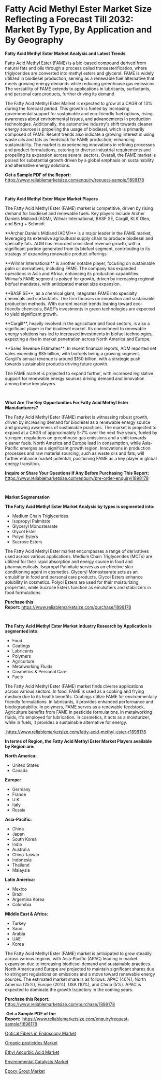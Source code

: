 <p><h1>Fatty Acid Methyl Ester Market Size Reflecting a Forecast Till 2032: Market By Type, By Application and By Geography</h1></p><p><strong>Fatty Acid Methyl Ester Market Analysis and Latest Trends</strong></p>
<p><p>Fatty Acid Methyl Ester (FAME) is a bio-based compound derived from natural fats and oils through a process called transesterification, where triglycerides are converted into methyl esters and glycerol. FAME is widely utilized in biodiesel production, serving as a renewable fuel alternative that meets growing energy demands while reducing greenhouse gas emissions. The versatility of FAME extends to applications in lubricants, surfactants, and personal care products, further driving its demand.</p><p>The Fatty Acid Methyl Ester Market is expected to grow at a CAGR of 13% during the forecast period. This growth is fueled by increasing governmental support for sustainable and eco-friendly fuel options, rising awareness about environmental issues, and advancements in production technologies. Additionally, the automotive industry's shift towards cleaner energy sources is propelling the usage of biodiesel, which is primarily composed of FAME. Recent trends also indicate a growing interest in using waste oils and fats as feedstock for FAME production, enhancing sustainability. The market is experiencing innovations in refining processes and product formulations, catering to diverse industrial requirements and propelling its expansion across several sectors. Overall, the FAME market is poised for substantial growth driven by a global emphasis on sustainability and alternative energy solutions.</p></p>
<p><strong>Get a Sample PDF of the Report:&nbsp;</strong> <a href="https://www.reliablemarketsize.com/enquiry/request-sample/1898178?utm_campaign=1131&utm_medium=2&utm_source=Github&utm_content=ia&utm_term=31032025&utm_id=fatty-acid-methyl-ester">https://www.reliablemarketsize.com/enquiry/request-sample/1898178</a></p>
<p>&nbsp;</p>
<p><strong>Fatty Acid Methyl Ester Major Market Players</strong></p>
<p><p>The Fatty Acid Methyl Ester (FAME) market is competitive, driven by rising demand for biodiesel and renewable fuels. Key players include Archer Daniels Midland (ADM), Wilmar International, BASF SE, Cargill, KLK Oleo, and Berg + Schmidt. </p><p>**Archer Daniels Midland (ADM)** is a major leader in the FAME market, leveraging its extensive agricultural supply chain to produce biodiesel and specialty fats. ADM has recorded consistent revenue growth, with a significant portion generated from its biofuel segment, contributing to its strategy of expanding renewable product offerings.</p><p>**Wilmar International** is another notable player, focusing on sustainable palm oil derivatives, including FAME. The company has expanded operations in Asia and Africa, enhancing its production capabilities. Wilmar’s FAME segment is poised for growth, driven by increasing regional biofuel mandates, with anticipated market size expansion.</p><p>**BASF SE**, as a chemical giant, integrates FAME into specialty chemicals and surfactants. The firm focuses on innovation and sustainable production methods. With current market trends leaning toward eco-friendly chemicals, BASF’s investments in green technologies are expected to yield significant growth.</p><p>**Cargill**, heavily involved in the agriculture and food sectors, is also a significant player in the biodiesel market. Its commitment to renewable energy solutions has led to increased investments in biofuel technologies, expecting a rise in market penetration across North America and Europe.</p><p>**Sales Revenue Estimates**: In recent financial reports, ADM reported net sales exceeding $85 billion, with biofuels being a growing segment. Cargill's annual revenue is around $150 billion, with a strategic push towards sustainable products driving future growth.</p><p>The FAME market is projected to expand further, with increased legislative support for renewable energy sources driving demand and innovation among these key players.</p></p>
<p>&nbsp;</p>
<p><strong>What Are The Key Opportunities For Fatty Acid Methyl Ester Manufacturers?</strong></p>
<p><p>The Fatty Acid Methyl Ester (FAME) market is witnessing robust growth, driven by increasing demand for biodiesel as a renewable energy source and growing awareness of sustainable practices. The market is projected to expand at a CAGR of approximately 5-7% over the next five years, fueled by stringent regulations on greenhouse gas emissions and a shift towards cleaner fuels. North America and Europe lead in consumption, while Asia-Pacific emerges as a significant growth region. Innovations in production processes and raw material sourcing, such as waste oils and fats, will further enhance market potential, positioning FAME as a key player in global energy transition.</p></p>
<p><strong>Inquire or Share Your Questions If Any Before Purchasing This Report:</strong> <a href="https://www.reliablemarketsize.com/enquiry/pre-order-enquiry/1898178?utm_campaign=1131&utm_medium=2&utm_source=Github&utm_content=ia&utm_term=31032025&utm_id=fatty-acid-methyl-ester">https://www.reliablemarketsize.com/enquiry/pre-order-enquiry/1898178</a></p>
<p>&nbsp;</p>
<p><strong>Market Segmentation</strong></p>
<p><strong>The Fatty Acid Methyl Ester Market Analysis by types is segmented into:</strong></p>
<p><ul><li>Medium Chain Triglycerides</li><li>Isopropyl Palmitate</li><li>Glyceryl Monostearate</li><li>Glycol Ester</li><li>Polyol Esters</li><li>Sucrose Esters</li></ul></p>
<p><p>The Fatty Acid Methyl Ester market encompasses a range of derivatives used across various applications. Medium Chain Triglycerides (MCTs) are utilized for their rapid absorption and energy source in food and pharmaceuticals. Isopropyl Palmitate serves as an effective skin conditioning agent in cosmetics. Glyceryl Monostearate acts as an emulsifier in food and personal care products. Glycol Esters enhance solubility in cosmetics. Polyol Esters are used for their moisturizing properties, while Sucrose Esters function as emulsifiers and stabilizers in food formulations.</p></p>
<p><strong>Purchase this Report:&nbsp;</strong><a href="https://www.reliablemarketsize.com/purchase/1898178?utm_campaign=1131&utm_medium=2&utm_source=Github&utm_content=ia&utm_term=31032025&utm_id=fatty-acid-methyl-ester">https://www.reliablemarketsize.com/purchase/1898178</a></p>
<p>&nbsp;</p>
<p><strong>The Fatty Acid Methyl Ester Market Industry Research by Application is segmented into:</strong></p>
<p><ul><li>Food</li><li>Coatings</li><li>Lubricants</li><li>Polymers</li><li>Agriculture</li><li>Metalworking Fluids</li><li>Cosmetics & Personal Care</li><li>Fuels</li></ul></p>
<p><p>The Fatty Acid Methyl Ester (FAME) market finds diverse applications across various sectors. In food, FAME is used as a cooking and frying medium due to its health benefits. Coatings utilize FAME for environmentally friendly formulations. In lubricants, it provides enhanced performance and biodegradability. In polymers, FAME serves as a renewable feedstock. Agriculture benefits from FAME in pesticide formulations. In metalworking fluids, it's employed for lubrication. In cosmetics, it acts as a moisturizer, while in fuels, it provides a sustainable alternative for energy.</p></p>
<p><a href="https://www.reliablemarketsize.com/fatty-acid-methyl-ester-r1898178?utm_campaign=1131&utm_medium=2&utm_source=Github&utm_content=ia&utm_term=31032025&utm_id=fatty-acid-methyl-ester">&nbsp;https://www.reliablemarketsize.com/fatty-acid-methyl-ester-r1898178</a></p>
<p><strong>In terms of Region, the Fatty Acid Methyl Ester Market Players available by Region are:</strong></p>
<p>
    <p> <strong> North America: </strong>
        <ul>
            <li>United States</li>
            <li>Canada</li>
        </ul>
        </p> 
    <p> <strong> Europe: </strong>
        <ul>
            <li>Germany</li>
            <li>France</li>
            <li>U.K.</li>
            <li>Italy</li>
            <li>Russia</li>
        </ul>
        </p> 
    <p> <strong> Asia-Pacific: </strong>
        <ul>
            <li>China</li>
            <li>Japan</li>
            <li>South Korea</li>
            <li>India</li>
            <li>Australia</li>
            <li>China Taiwan</li>
            <li>Indonesia</li>
            <li>Thailand</li>
            <li>Malaysia</li>
        </ul>
        </p> 
    <p> <strong> Latin America: </strong>
        <ul>
            <li>Mexico</li>
            <li>Brazil</li>
            <li>Argentina Korea</li>
            <li>Colombia</li>
        </ul>
        </p> 
    <p> <strong> Middle East & Africa: </strong>
        <ul>
            <li>Turkey</li>
            <li>Saudi</li>
            <li>Arabia</li>
            <li>UAE</li>
            <li>Korea</li>
        </ul>
    </p>
    </p>
<p><p>The Fatty Acid Methyl Ester (FAME) market is anticipated to grow steadily across various regions, with Asia-Pacific (APAC) leading in market expansion due to increasing biodiesel demand and sustainable practices. North America and Europe are projected to maintain significant shares due to stringent regulations on emissions and a move toward renewable energy sources. The estimated market share is as follows: APAC (40%), North America (25%), Europe (20%), USA (10%), and China (5%). APAC is expected to dominate the growth trajectory in the coming years.</p></p>
<p><strong>Purchase this Report: </strong><a href="https://www.reliablemarketsize.com/purchase/1898178?utm_campaign=1131&utm_medium=2&utm_source=Github&utm_content=ia&utm_term=31032025&utm_id=fatty-acid-methyl-ester">https://www.reliablemarketsize.com/purchase/1898178</a></p>
<p>&nbsp;<strong>Get a Sample PDF of the Report:&nbsp;&nbsp;</strong><a href="https://www.reliablemarketsize.com/enquiry/request-sample/1898178?utm_campaign=1131&utm_medium=2&utm_source=Github&utm_content=ia&utm_term=31032025&utm_id=fatty-acid-methyl-ester">https://www.reliablemarketsize.com/enquiry/request-sample/1898178</a></p>
<p><strong></strong></p>
<p><p><a href="https://github.com/sphaabrose/Market-Research-Report-List-1/blob/main/optical-fibers-in-endoscopy-market.md?utm_campaign=1131&utm_medium=2&utm_source=Github&utm_content=ia&utm_term=31032025&utm_id=fatty-acid-methyl-ester">Optical Fibers in Endoscopy Market</a></p><p><a href="https://github.com/leptouwrites/Market-Research-Report-List-1/blob/main/organic-pesticides-market.md?utm_campaign=1131&utm_medium=2&utm_source=Github&utm_content=ia&utm_term=31032025&utm_id=fatty-acid-methyl-ester">Organic pesticides Market</a></p><p><a href="https://github.com/ekerswenzlb0/Market-Research-Report-List-1/blob/main/ethyl-ascorbic-acid-market.md?utm_campaign=1131&utm_medium=2&utm_source=Github&utm_content=ia&utm_term=31032025&utm_id=fatty-acid-methyl-ester">Ethyl Ascorbic Acid Market</a></p><p><a href="https://github.com/colloerrinbp/Market-Research-Report-List-1/blob/main/environmental-catalysts-market.md?utm_campaign=1131&utm_medium=2&utm_source=Github&utm_content=ia&utm_term=31032025&utm_id=fatty-acid-methyl-ester">Environmental Catalysts Market</a></p><p><a href="https://github.com/bhatttutty2p/Market-Research-Report-List-1/blob/main/epoxy-grout-market.md?utm_campaign=1131&utm_medium=2&utm_source=Github&utm_content=ia&utm_term=31032025&utm_id=fatty-acid-methyl-ester">Epoxy Grout Market</a></p></p>